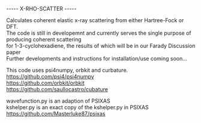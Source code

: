 

----- X-RHO-SCATTER -----

Calculates coherent elastic x-ray scattering from either Hartree-Fock or DFT.\
The code is still in developemnt and currently serves the single purpose of producing coherent scattering\
for 1-3-cyclohexadiene, the results of which will be in our Farady Discussion paper\
Further developments and instructions for installation/use coming soon...

This code uses psi4numpy, orbkit and curbature. \
https://github.com/psi4/psi4numpy \
https://github.com/orbkit/orbkit \
https://github.com/saullocastro/cubature

wavefunction.py is an adaption of PSIXAS\
kshelper.py is an exact copy of the kshelper.py in PSIXAS\
https://github.com/Masterluke87/psixas
